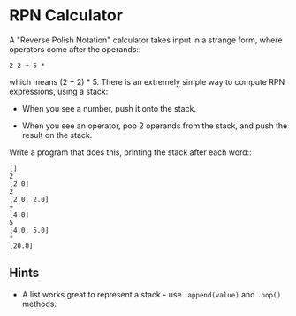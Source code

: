 # RPN Calculator

A "Reverse Polish Notation" calculator takes input in a strange form,
where operators come after the operands::

```text
2 2 + 5 *
```

which means (2 + 2) * 5. There is an extremely simple way to compute
RPN expressions, using a stack:

* When you see a number, push it onto the stack.

* When you see an operator, pop 2 operands from the stack, and push the result on the stack.

Write a program that does this, printing the stack after each word::

	[]
	2
	[2.0]
	2
	[2.0, 2.0]
	+
	[4.0]
	5
	[4.0, 5.0]
	*
	[20.0]

## Hints

* A list works great to represent a stack - use ``.append(value)`` and
	``.pop()`` methods.
